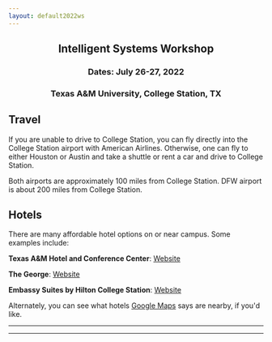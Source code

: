 ```yaml
---
layout: default2022ws
---
```


<h2 align="center">Intelligent Systems Workshop</h2>
<h3 align="center">Dates: July 26-27, 2022</h3>
<h3 align="center">Texas A&M University, College Station, TX</h3>

## Travel
If you are unable to drive to College Station, you can fly directly into the College Station airport with American Airlines. Otherwise, one can fly to either Houston or Austin and take a shuttle or rent a car and drive to College Station.

Both airports are approximately 100 miles from College Station. DFW airport is about 200 miles from College Station.

## Hotels
There are many affordable hotel options on or near campus. Some examples include:  

**Texas A&M Hotel and Conference Center**: <a href="https://www.texasamhotelcc.com/">Website</a>

**The George**: <a href="https://www.thegeorgetexas.com/">Website</a>

**Embassy Suites by Hilton College Station**: <a href="https://www.hilton.com/en/hotels/clleses-embassy-suites-college-station/">Website</a>

Alternately, you can see what hotels <a href="https://www.google.com/travel/hotels/College%20Station?gsas=1&rp=CiJYAGAAmgEbCggvbS8wX3l0dxIPQ29sbGVnZSBTdGF0aW9uOAE">Google Maps</a> says are nearby, if you'd like.


* * *
* * *

<!-- --end-of-page-- -->
